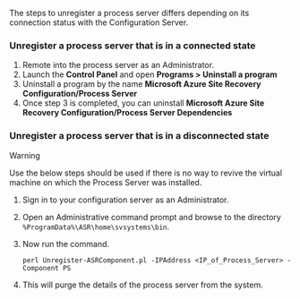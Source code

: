 The steps to unregister a process server differs depending on its connection status with the Configuration Server.

### Unregister a process server that is in a connected state

1. Remote into the process server as an Administrator.
2. Launch the **Control Panel** and open **Programs > Uninstall a program**
3. Uninstall a program by the name **Microsoft Azure Site Recovery Configuration/Process Server**
4. Once step 3 is completed, you can uninstall **Microsoft Azure Site Recovery Configuration/Process Server Dependencies**

### Unregister a process server that is in a disconnected state

> [!WARNING]
> Use the below steps should be used if there is no way to revive the virtual machine on which the Process Server was installed.

1. Sign in to your configuration server as an Administrator.
2. Open an Administrative command prompt and browse to the directory `%ProgramData%\ASR\home\svsystems\bin`.
3. Now run the command.

    ```
    perl Unregister-ASRComponent.pl -IPAddress <IP_of_Process_Server> -Component PS
    ```
4. This will purge the details of the process server from the system.
